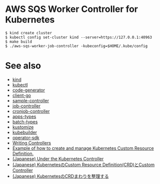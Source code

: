 AWS SQS Worker Controller for Kubernetes
=================================================

```
$ kind create cluster
$ kubectl config set-cluster kind --server=https://127.0.0.1:40963
$ make build
$ ./aws-sqs-worker-job-controller -kubeconfig=$HOME/.kube/config
```

# See also
* [kind](https://github.com/kubernetes-sigs/kind)
* [kubectl](https://github.com/kubernetes/kubectl)
* [code-generator](https://github.com/kubernetes/code-generator)
* [client-go](https://github.com/kubernetes/client-go)
* [sample-controller](https://github.com/kubernetes/sample-controller)
* [job-controller](https://github.com/kubernetes/kubernetes/blob/master/pkg/controller/job/job_controller.go)
* [cronjob-controller](https://github.com/kubernetes/kubernetes/blob/master/pkg/controller/cronjob/cronjob_controller.go)
* [apps-types](https://github.com/kubernetes/kubernetes/blob/master/pkg/apis/apps/types.go)
* [batch-types](https://github.com/kubernetes/kubernetes/blob/master/pkg/apis/batch/types.go)
* [kustomize](https://github.com/kubernetes-sigs/kustomize)
* [kubebuilder](https://github.com/kubernetes-sigs/kubebuilder)
* [operator-sdk](https://github.com/operator-framework/operator-sdk)
* [Writing Controllers](https://github.com/kubernetes/community/blob/master/contributors/devel/sig-api-machinery/controllers.md)
* [Example of how to create and manage Kubernetes Custom Resource Definition.](https://github.com/jinghzhu/KubernetesCRD)
* [(Japanese) Under the Kubernetes Controller](https://speakerdeck.com/govargo/under-the-kubernetes-controller-36f9b71b-9781-4846-9625-23c31da93014)
* [(Japanese) KubernetesのCustom Resource Definition(CRD)とCustom Controller](https://www.sambaiz.net/article/182/)
* [(Japanese) KubernetesのCRDまわりを整理する](https://qiita.com/cvusk/items/773e222e0971a5391a51)
